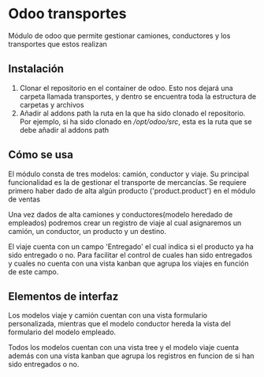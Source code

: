 # Odoo transportes
Módulo de odoo que permite gestionar camiones, conductores y los transportes que estos realizan 

## Instalación
1. Clonar el repositorio en el container de odoo. 
Esto nos dejará una carpeta llamada transportes, y dentro se encuentra toda la estructura de carpetas y archivos
2. Añadir al addons path la ruta en la que ha sido clonado el repositorio. Por ejemplo, si ha sido clonado en _/opt/odoo/src_, esta es la ruta que se debe añadir al addons path

## Cómo se usa
El módulo consta de tres modelos: camión, conductor y viaje.
Su principal funcionalidad es la de gestionar el transporte de mercancías.
Se requiere primero haber dado de alta algún producto ('product.product') en el módulo de ventas

Una vez dados de alta camiones y conductores(modelo heredado de empleados) podremos crear un registro de viaje al cual asignaremos un camión, un conductor, un producto y un destino.

El viaje cuenta con un campo 'Entregado' el cual indica si el producto ya ha sido entregado o no. Para facilitar el control de cuales han sido entregados y cuales no cuenta con una vista kanban que agrupa los viajes en función de este campo.

 
## Elementos de interfaz
Los modelos viaje y camión cuentan con una vista formulario personalizada, mientras que el modelo conductor hereda la vista del formulario del modelo empleado.

Todos los modelos cuentan con una vista tree y el modelo viaje cuenta además con una vista kanban que agrupa los registros en funcion de si han sido entregados o no.


